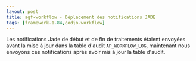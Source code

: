 ```yaml
---
layout: post
title: agf-workflow - Déplacement des notifications JADE
tags: [framework-1-84,codjo-workflow]
---
```

Les notifications Jade de début et de fin de traitements étaient envoyées avant la mise à jour dans la table d'audit ```AP_WORKFLOW_LOG```, maintenant nous envoyons ces notifications après avoir mis à jour la table d'audit.